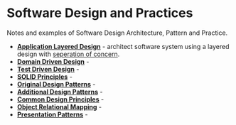 # Software Design and Practices

Notes and examples of Software Design Architecture, Pattern and Practice.

* [**Application Layered Design**](ApplicationLayeredDesign/ReadMe.md) - architect software system using a layered design with [seperation of concern](.).
* [**Domain Driven Design**](DomainDrivenDesign/ReadMe.md) - 
* [**Test Driven Design**](TestDrivenDevelopment/ReadMe.md) -
* [**SOLID Principles**](SOLID/ReadMe.md) - 
* [**Original Design Patterns**](OriginalDesignPatterns/ReadMe.md) -
* [**Additional Design Patterns**](AdditionalDesignPatterns/ReadMe.md) -
* [**Common Design Principles**](CommonDesignPrinciples/ReadMe.md) -
* [**Object Relational Mapping**](ObjectRelationalMapping/ReadMe.md) -
* [**Presentation Patterns**](PresentationPatterns/ReadMe.md) -



